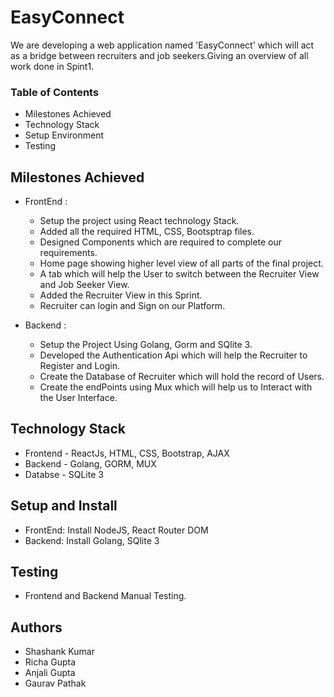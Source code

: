 # EasyConnect

We are developing a web application named 'EasyConnect' which will act as a bridge between recruiters and job seekers.Giving an overview of 
all work done in Spint1.


### Table of Contents
* Milestones Achieved
* Technology Stack
* Setup Environment
* Testing

## Milestones Achieved
* FrontEnd : 
  * Setup the project using React technology Stack.
  * Added all the required HTML, CSS, Bootsptrap files.
  * Designed Components which are required to complete our requirements.
  * Home page showing higher level view of all parts of the final project.
  * A tab which will help the User to switch between the Recruiter View and Job Seeker View.
  * Added the Recruiter View in this Sprint.
  * Recruiter can login and Sign on our Platform.
 
* Backend : 
  * Setup the Project Using Golang, Gorm and SQlite 3.
  * Developed the Authentication Api which will help the Recruiter to Register and Login.
  * Create the Database of Recruiter which will hold the record of Users.
  * Create the endPoints using Mux which will help us to Interact with the User Interface.

## Technology Stack
  * Frontend - ReactJs, HTML, CSS, Bootstrap, AJAX
  * Backend - Golang, GORM, MUX
  * Databse - SQLite 3
 
## Setup and Install
  * FrontEnd: Install NodeJS, React Router DOM 
  * Backend: Install Golang, SQlite 3

## Testing
  * Frontend and Backend Manual Testing.

## Authors
  * Shashank Kumar
  * Richa Gupta
  * Anjali Gupta
  * Gaurav Pathak
